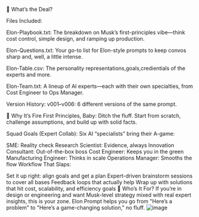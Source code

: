 🧠 What’s the Deal?


Files Included:

Elon-Playbook.txt: The breakdown on Musk’s first-principles vibe—think cost control, simple design, and ramping up production.

Elon-Questions.txt: Your go-to list for Elon-style prompts to keep convos sharp and, well, a little intense.

Elon-Table.csv: The personality representations,goals,credientials of the experts and more. 

Elon-Team.txt: A lineup of AI experts—each with their own specialties, from Cost Engineer to Ops Manager.

Version History:
v001–v006: 6 different versions of the same prompt.

🔑 Why It’s Fire
First Principles, Baby: Ditch the fluff. Start from scratch, challenge assumptions, and build up with solid facts.

Squad Goals (Expert Collab): Six AI “specialists” bring their A-game:

SME: Reality check
Research Scientist: Evidence, always
Innovation Consultant: Out-of-the-box boss
Cost Engineer: Keeps you in the green
Manufacturing Engineer: Thinks in scale
Operations Manager: Smooths the flow
Workflow That Slaps:

Set it up right: align goals and get a plan
Expert-driven brainstorm sessions to cover all bases
Feedback loops that actually help
Wrap up with solutions that hit cost, scalability, and efficiency goals
🚀 Who’s It For?
If you’re in design or engineering and want Musk-level strategy mixed with real expert insights, this is your zone. Elon Prompt helps you go from "Here’s a problem" to "Here’s a game-changing solution," no fluff.
![image](https://github.com/user-attachments/assets/65d046df-29c3-4462-85e7-a9cc7dd23892)

